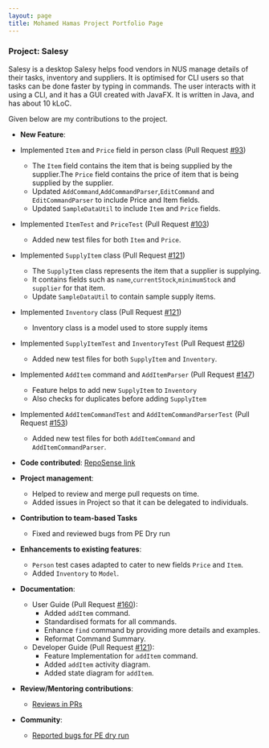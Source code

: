 ```yaml
---
layout: page
title: Mohamed Hamas Project Portfolio Page
---
```


### Project: Salesy

Salesy is a desktop Salesy helps food vendors in NUS manage details of their tasks, inventory and suppliers. It is optimised for CLI users so that tasks can be done faster by typing in commands. The user interacts with it using a CLI, and it has a GUI created with JavaFX. It is written in Java, and has about 10 kLoC.

Given below are my contributions to the project.

* **New Feature**: 
* Implemented `Item` and `Price` field in person class (Pull Request [#93](https://github.com/AY2223S1-CS2103T-W08-4/tp/pull/93))
    * The `Item` field contains the item that is being supplied by the supplier.The `Price` field contains the price of item that is being supplied by the supplier.
  * Updated `AddCommand`,`AddCommandParser`,`EditCommand` and `EditCommandParser` to include Price and Item fields.
  * Updated `SampleDataUtil` to include `Item` and `Price` fields.
* Implemented `ItemTest` and `PriceTest` (Pull Request [#103](https://github.com/AY2223S1-CS2103T-W08-4/tp/pull/103))
    * Added new test files for both `Item` and `Price`.
* Implemented `SupplyItem` class (Pull Request [#121](https://github.com/AY2223S1-CS2103T-W08-4/tp/pull/121))
  * The `SupplyItem` class represents the item that a supplier is supplying.
  * It contains fields such as `name`,`currentStock`,`minimumStock` and `supplier` for that item.
  * Update `SampleDataUtil` to contain sample supply items.
* Implemented `Inventory` class (Pull Request [#121](https://github.com/AY2223S1-CS2103T-W08-4/tp/pull/121))
  * Inventory class is a model used to store supply items
* Implemented `SupplyItemTest` and `InventoryTest` (Pull Request [#126](https://github.com/AY2223S1-CS2103T-W08-4/tp/pull/126))
    * Added new test files for both `SupplyItem` and `Inventory`.
* Implemented `AddItem` command and `AddItemParser` (Pull Request [#147](https://github.com/AY2223S1-CS2103T-W08-4/tp/pull/147)) 
  * Feature helps to add new `SupplyItem` to `Inventory`
  * Also checks for duplicates before adding `SupplyItem`
* Implemented `AddItemCommandTest` and `AddItemCommandParserTest` (Pull Request [#153](https://github.com/AY2223S1-CS2103T-W08-4/tp/pull/153))
    * Added new test files for both `AddItemCommand` and `AddItemCommandParser`.


  
* **Code contributed**: [RepoSense link](https://nus-cs2103-ay2223s1.github.io/tp-dashboard/?search=Bahamas20&breakdown=true)

* **Project management**:
    * Helped to review and merge pull requests on time.
    * Added issues in Project so that it can be delegated to individuals.


* **Contribution to team-based Tasks**
    * Fixed and reviewed bugs from PE Dry run

* **Enhancements to existing features**:
    * `Person`  test cases adapted to cater to new fields `Price` and `Item`.
    * Added `Inventory` to `Model`.

* **Documentation**:
    * User Guide (Pull Request [#160](https://github.com/AY2223S1-CS2103T-W08-4/tp/pull/160)):
        * Added `addItem` command.
        * Standardised formats for all commands.
        * Enhance `find` command by providing more details and examples.
        * Reformat Command Summary.
    * Developer Guide (Pull Request [#121](https://github.com/AY2223S1-CS2103T-W08-4/tp/pull/121)):
        * Feature Implementation for `addItem` command.
        * Added `addItem` activity diagram.
        * Added state diagram for `addItem`.

* **Review/Mentoring contributions**:
  * [Reviews in PRs](https://github.com/AY2223S1-CS2103T-W08-4/tp/pulls?q=is%3Apr+is%3Aclosed+reviewed-by%3ABahamas20)

* **Community**:
    * [Reported bugs for PE dry run](https://github.com/Bahamas20/ped/issues)
